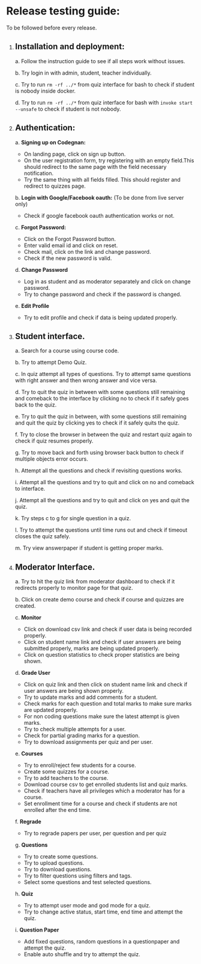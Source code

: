Release testing guide:
======================
   To be followed before every release.

1. Installation and deployment:
   ----------------------------
   a. Follow the instruction guide to see if all steps work without issues.

   b. Try login in with admin, student, teacher individually.

   c. Try to run `rm -rf ../*` from quiz interface for bash to check if student is nobody
      inside docker.

   d. Try to run `rm -rf ../*` from quiz interface for bash with `invoke start --unsafe`
      to check if student is not nobody.


2. Authentication:
   ---------------
   a. **Signing up on Codegnan:**
      - On landing page, click on sign up button.
      - On the user registration form, try registering with an empty field.This should redirect to the same page with the field necessary notification.
      - Try the same thing with all fields filled. This should register and redirect to quizzes page.

   b. **Login with Google/Facebook oauth:**
         (To be done from live server only)
   	  - Check if google facebook oauth authentication works or not.

   c. **Forgot Password:**
   	  - Click on the Forgot Password button.
   	  - Enter valid email id and click on reset.
   	  - Check mail, click on the link and change password.
   	  - Check if the new password is valid.

   d. **Change Password**
      - Log in as student and as moderator separately and click on change password.
      - Try to change password and check if the password is changed.

   e. **Edit Profile**
      - Try to edit profile and check if data is being updated properly.

3. Student interface.
   ------------------

   a. Search for a course using course code.

   b. Try to attempt Demo Quiz.

   c. In quiz attempt all types of questions. Try to attempt same questions with right answer
      and then wrong answer and vice versa.

   d. Try to quit the quiz in between with some questions still remaining and comeback to
      the interface by clicking no to check if it safely goes back to the quiz.

   e. Try to quit the quiz in between, with some questions still remaining and quit the quiz by
      clicking yes to check if it safely quits the quiz. 

   f. Try to close the browser in between the quiz and restart quiz again to check if quiz
      resumes properly.

   g. Try to move back and forth using browser back button to check if multiple objects
      error occurs.

   h. Attempt all the questions and check if revisiting questions works.

   i. Attempt all the questions and try to quit and click on no and comeback to interface.

   j. Attempt all the questions and try to quit and click on yes and quit the quiz.

   k. Try steps c to g for single question in a quiz.

   l. Try to attempt the questions until time runs out and check if timeout closes the quiz
      safely.

   m. Try view answerpaper if student is getting proper marks.


4. Moderator Interface.
   --------------------

   a. Try to hit the quiz link from moderator dashboard to check if it redirects properly to
      monitor page for that quiz.

   b. Click on create demo course and check if course and quizzes are created.

   c. **Monitor**
      - Click on download csv link and check if user data is being recorded properly.
      - Click on student name link and check if user answers are being submitted properly,
         marks are being updated properly.
      - Click on question statistics to check proper statistics are being shown.

   d. **Grade User**
      - Click on quiz link and then click on student name link and check
         if user answers are being shown properly.
      - Try to update marks and add comments for a student.
      - Check marks for each question and total marks to make sure marks are updated properly.
      - For non coding questions make sure the latest attempt is given marks.
      - Try to check multiple attempts for a user.
      - Check for partial grading marks for a question.
      - Try to download assignments per quiz and per user.

   e. **Courses**
      - Try to enroll/reject few students for a course.
      - Create some quizzes for a course.
      - Try to add teachers to the course.
      - Download course csv to get enrolled students list and quiz marks.
      - Check if teachers have all privileges which a moderator has for a course.
      - Set enrollment time for a course and check if students are not enrolled after the
         end time.

   f. **Regrade**
      - Try to regrade papers per user, per question and per quiz

   g. **Questions**
      - Try to create some questions.
      - Try to upload questions.
      - Try to download questions.
      - Try to filter questions using filters and tags.
      - Select some questions and test selected questions. 

   h. **Quiz**
      - Try to attempt user mode and god mode for a quiz.
      - Try to change active status, start time, end time and attempt the quiz.

   i. **Question Paper**
      - Add fixed questions, random questions in a questionpaper and attempt the quiz.
      - Enable auto shuffle and try to attempt the quiz.

